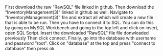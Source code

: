 First download the raw "RawSQL" file linked in github.
Then download the "InventoryManagement(3)" linked in github as well.
Navigate to "InventoryManagement(3)" file and extract all which will create a new file that is able to be run.
Then you have to connect it to SQL. 
You can do this by going on MySQL Workbench and going to the top left and click on insert, open SQL Script.
Insert the downloaded "RawSQL" file file donwloaded previously
Then click connect.
Finally, go into the database with username and password "root".
Click on "database" at the top and press "connect to database" then press ok
